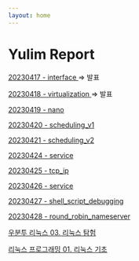 ```yaml
---
layout: home
---
```


# Yulim Report
[ 20230417 - interface ](./230417_interface) => 발표

[ 20230418 - virtualization ](./230418_virtualization) => 발표

[ 20230419 - nano ](./230419_nano)

[ 20230420 - scheduling_v1 ](./230420_scheduling_ver1)

[ 20230421 - scheduling_v2 ](./230421_scheduling_ver2)

[ 20230424 - service ](./230424_service)

[ 20230425 - tcp_ip ](./230425_tcp_ip)

[ 20230426 - service ](./230426_ftp)

[ 20230427 - shell_script_debugging ](./230427_shell_script_debugging)

[ 20230428 - round_robin_nameserver ](./230428_round_robin_nameserver)

[ 우분투 리눅스 03. 리눅스 탐험 ](./book_explore_linux)

[ 리눅스 프로그래밍 01. 리눅스 기초 ](./book_linux_basic)
